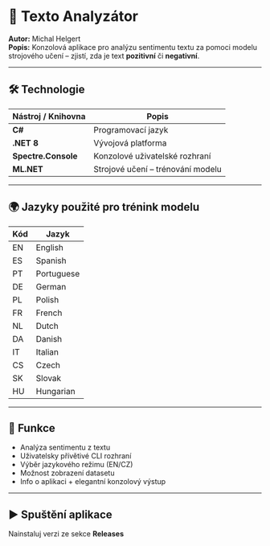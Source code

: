 # 🧠 Texto Analyzátor

**Autor:** Michal Helgert  
**Popis:** Konzolová aplikace pro analýzu sentimentu textu za pomoci modelu strojového učení – zjistí, zda je text **pozitivní** či **negativní**.

---

## 🛠️ Technologie

| Nástroj / Knihovna         | Popis                                 |
|---------------------------|----------------------------------------|
| **C#**                    | Programovací jazyk                    |
| **.NET 8**                | Vývojová platforma                    |
| **Spectre.Console**       | Konzolové uživatelské rozhraní        |
| **ML.NET**                | Strojové učení – trénování modelu     |

---

## 🌍 Jazyky použité pro trénink modelu

| Kód | Jazyk       |
|-----|-------------|
| EN  | English     |
| ES  | Spanish     |
| PT  | Portuguese  |
| DE  | German      |
| PL  | Polish      |
| FR  | French      |
| NL  | Dutch       |
| DA  | Danish      |
| IT  | Italian     |
| CS  | Czech       |
| SK  | Slovak      |
| HU  | Hungarian   |

---

## 🧪 Funkce

- Analýza sentimentu z textu
- Uživatelsky přívětivé CLI rozhraní
- Výběr jazykového režimu (EN/CZ)
- Možnost zobrazení datasetu
- Info o aplikaci + elegantní konzolový výstup

---

## ▶️ Spuštění aplikace

Nainstaluj verzi ze sekce **Releases**
